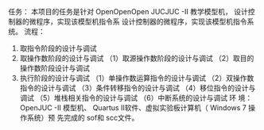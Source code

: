 任务：
本项目的任务是针对 OpenOpenOpen JUCJUC -II 教学模型机， 设计控制器的微程序，实现该模型机指令系 设计控制器的微程序，实现该模型机指令系 统。
流程：
1. 取指令阶段的设计与调试
2. 取操作数阶段的设计与调试
（1）取源操作数阶段的设计与调试
（2）取目的操作数阶段设计与调试
3. 执行阶段的设计与调试
（1）单操作数运算指令的设计与调试
（2）双操作数指令的设计与调试
（3）条件转移指令的设计与调试
（4）移位指令的设计与调试
（5）堆栈相关指令的设计与调试
（6）中断系统的设计与调试
环 境：
OpenJUC -II 模型机、 Quartus II软件、虚拟实验板计算机（ Windows 7 操作系统）预 先完成的 sof和 scc文件。